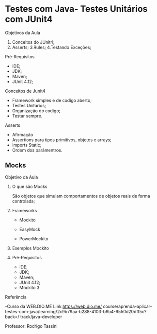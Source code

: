 # Testes com Java- Testes Unitários com JUnit4

Objetivos da Aula
1. Conceitos do JUnit4;
2. Asserts;
3.Rules;
4.Testando Exceções;

Pré-Requisitos
- IDE;
- JDK;
- Maven;
- JUnit 4.12;

Conceitos de Junit4
- Framework simples e de codigo aberto;
- Testes Unitarios;
- Organização do codigo;
- Testar sempre.

Asserts
- Afirmação
- Assertions para tipos primitivos, objetos e arrays;
- Imports Static;
- Ordem dos parâmentros.

## Mocks

Objetivo da Aula

1. O que são Mocks

   São objetos que simulam comportamentos de objetos reais de forma controlada;

   

2. Frameworks

   - Mockito

   - EasyMock

   - PowerMockito 

     

3. Exemplos Mockito

   

4. Pré-Requisitos

   - IDE;
   - JDK;
   - Maven;
   - JUnit 4.12;
   - Mockito 3

Referência

-Curso da WEB.DIO.ME Link:https://web.dio.me/
 course/aprenda-aplicar-testes-com-java/learning/2c9b79aa-b288-4103-b9b4-6550d20dff5c?back=/
 track/java-developer

Professor: Rodrigo Tassini
